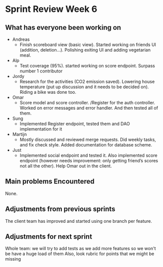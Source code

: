 # Sprint Review Week 6

## What has everyone been working on
* Andreas
    * Finish scoreboard view (basic view). Started working on friends UI (addition, deletion…). Polishing exiting UI and adding vegetarian meal.
* Alp
    * Test coverage (95%). started working on score endpoint. Surpass number 1 contributor
* Jordy
    * Research for the activities (CO2 emission saved). Lowering house temperature (put up discussion and it needs to be decided on). Riding a bike was done too.
* Omar
    * Score model and score controller. /Register for the auth controller. Worked on error messages and error handler. And then tested all of them.
* Sung
    * Implemented Register endpoint, tested them and DAO implementation for it
* Martijn
    * Mostly discussed and reviewed merge requests. Did weekly tasks, and fix check style. Added documentation for database scheme.
* Just
    * Implemented social endpoint and tested it. Also implemented score endpoint (however needs improvement: only getting friend’s scores not all the other). Help Omar out in the client.


## Main problems Encountered

None.


## Adjustments from previous sprints

The client team has improved and started using one branch per feature.

## Adjustments for next sprint

Whole team: we will try to add tests as we add more features so we won't be have a huge load of them
Also, look rubric for points that we might be missing
